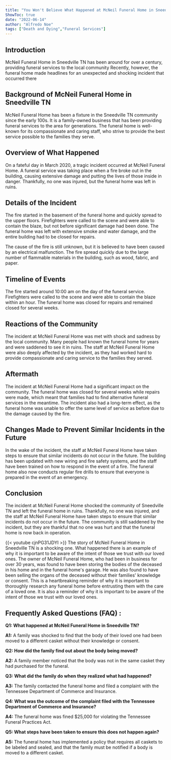 ```yaml
---
title: "You Won't Believe What Happened at McNeil Funeral Home in Sneedville TN!"
ShowToc: true 
date: "2022-06-14"
author: "Alfredo Noe" 
tags: ["Death and Dying","Funeral Services"]
---
```

## Introduction

McNeil Funeral Home in Sneedville TN has been around for over a century, providing funeral services to the local community Recently, however, the funeral home made headlines for an unexpected and shocking incident that occurred there

## Background of McNeil Funeral Home in Sneedville TN

McNeil Funeral Home has been a fixture in the Sneedville TN community since the early 100s. It is a family-owned business that has been providing funeral services to the area for generations. The funeral home is well-known for its compassionate and caring staff, who strive to provide the best service possible to the families they serve.

## Overview of What Happened

On a fateful day in March 2020, a tragic incident occurred at McNeil Funeral Home. A funeral service was taking place when a fire broke out in the building, causing extensive damage and putting the lives of those inside in danger. Thankfully, no one was injured, but the funeral home was left in ruins.

## Details of the Incident

The fire started in the basement of the funeral home and quickly spread to the upper floors. Firefighters were called to the scene and were able to contain the blaze, but not before significant damage had been done. The funeral home was left with extensive smoke and water damage, and the entire building had to be closed for repairs.

The cause of the fire is still unknown, but it is believed to have been caused by an electrical malfunction. The fire spread quickly due to the large number of flammable materials in the building, such as wood, fabric, and paper.

## Timeline of Events

The fire started around 10:00 am on the day of the funeral service. Firefighters were called to the scene and were able to contain the blaze within an hour. The funeral home was closed for repairs and remained closed for several weeks.

## Reactions of the Community

The incident at McNeil Funeral Home was met with shock and sadness by the local community. Many people had known the funeral home for years and were saddened to see it in ruins. The staff at McNeil Funeral Home were also deeply affected by the incident, as they had worked hard to provide compassionate and caring service to the families they served.

## Aftermath

The incident at McNeil Funeral Home had a significant impact on the community. The funeral home was closed for several weeks while repairs were made, which meant that families had to find alternative funeral services in the meantime. The incident also had a long-term effect, as the funeral home was unable to offer the same level of service as before due to the damage caused by the fire.

## Changes Made to Prevent Similar Incidents in the Future

In the wake of the incident, the staff at McNeil Funeral Home have taken steps to ensure that similar incidents do not occur in the future. The building has been updated with new wiring and fire safety systems, and the staff have been trained on how to respond in the event of a fire. The funeral home also now conducts regular fire drills to ensure that everyone is prepared in the event of an emergency.

## Conclusion

The incident at McNeil Funeral Home shocked the community of Sneedville TN and left the funeral home in ruins. Thankfully, no one was injured, and the staff at McNeil Funeral Home have taken steps to ensure that similar incidents do not occur in the future. The community is still saddened by the incident, but they are thankful that no one was hurt and that the funeral home is now back in operation.

{{< youtube cjnPG31JDYI >}} 
The story of McNeil Funeral Home in Sneedville TN is a shocking one. What happened there is an example of why it is important to be aware of the intent of those we trust with our loved ones. The owner of McNeil Funeral Home, who had been in business for over 30 years, was found to have been storing the bodies of the deceased in his home and in the funeral home's garage. He was also found to have been selling the organs of the deceased without their families' knowledge or consent. This is a heartbreaking reminder of why it is important to thoroughly research any funeral home before entrusting them with the care of a loved one. It is also a reminder of why it is important to be aware of the intent of those we trust with our loved ones.

## Frequently Asked Questions (FAQ) :
**Q1: What happened at McNeil Funeral Home in Sneedville TN?**

**A1:** A family was shocked to find that the body of their loved one had been moved to a different casket without their knowledge or consent.

**Q2: How did the family find out about the body being moved?**

**A2:** A family member noticed that the body was not in the same casket they had purchased for the funeral.

**Q3: What did the family do when they realized what had happened?**

**A3:** The family contacted the funeral home and filed a complaint with the Tennessee Department of Commerce and Insurance.

**Q4: What was the outcome of the complaint filed with the Tennessee Department of Commerce and Insurance?**

**A4:** The funeral home was fined $25,000 for violating the Tennessee Funeral Practices Act.

**Q5: What steps have been taken to ensure this does not happen again?**

**A5:** The funeral home has implemented a policy that requires all caskets to be labeled and sealed, and that the family must be notified if a body is moved to a different casket.




